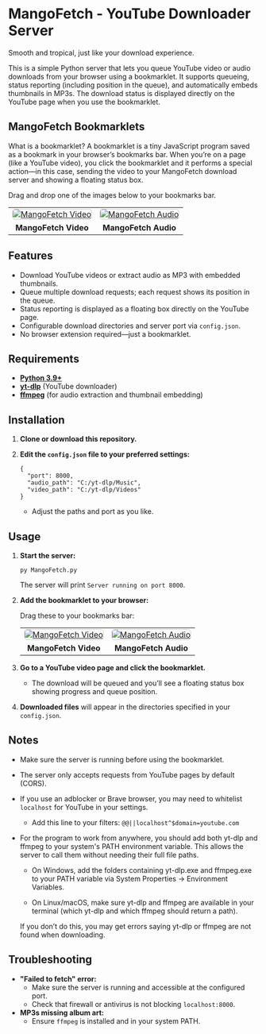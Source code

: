 # MangoFetch - YouTube Downloader Server

Smooth and tropical, just like your download experience.

This is a simple Python server that lets you queue YouTube video or audio downloads from your browser using a bookmarklet. It supports queueing, status reporting (including position in the queue), and automatically embeds thumbnails in MP3s. The download status is displayed directly on the YouTube page when you use the bookmarklet.

## MangoFetch Bookmarklets

What is a bookmarklet?
A bookmarklet is a tiny JavaScript program saved as a bookmark in your browser’s bookmarks bar. When you’re on a page (like a YouTube video), you click the bookmarklet and it performs a special action—in this case, sending the video to your MangoFetch download server and showing a floating status box.

Drag and drop one of the images below to your bookmarks bar.
<table> <tr> <td> <a href="javascript:(function(){let old=document.getElementById('yt-dlp-status-box');if(old)old.remove();let box=document.createElement('div');box.id='yt-dlp-status-box';box.style.position='fixed';box.style.top='20px';box.style.right='20px';box.style.background='rgba(0,0,0,0.85)';box.style.color='#fff';box.style.padding='14px 20px';box.style.borderRadius='8px';box.style.zIndex=99999;box.style.fontSize='16px';box.style.boxShadow='0 2px 8px #0003';box.textContent='Sending download request...';document.body.appendChild(box);fetch('http://localhost:8000?url='+encodeURIComponent(window.location.href)).then(r=>r.text()).then(function(t){let match=t.match(/ID:\s*([a-f0-9-]+)/i);if(!match){box.textContent='Server error: '+t;return;}let id=match;box.textContent='Download queued...';let poll=setInterval(function(){fetch('http://localhost:8000/status?id='+id).then(r=>r.text()).then(function(status){box.textContent='Download status: '+status;if(/completed|failed/i.test(status)){clearInterval(poll);box.textContent='Download status: '+status+' (This box will close in 10s)';setTimeout(()=>box.remove(),10000);}});},500);}).catch(e=>{box.textContent='Error: '+e;});})();" title="Drag to your bookmarks bar!"> <img src="https://img.shields.io/badge/MangoFetch%20Video-orange?logo=bookmark&logoColor=white" style="vertical-align:middle;border-radius:6px;border:1px solid #ccc;" alt="MangoFetch Video"/> </a> </td> <td> <a href="javascript:(function(){let old=document.getElementById('yt-dlp-status-box');if(old)old.remove();let box=document.createElement('div');box.id='yt-dlp-status-box';box.style.position='fixed';box.style.top='20px';box.style.right='20px';box.style.background='rgba(0,0,0,0.85)';box.style.color='#fff';box.style.padding='14px 20px';box.style.borderRadius='8px';box.style.zIndex=99999;box.style.fontSize='16px';box.style.boxShadow='0 2px 8px #0003';box.textContent='Sending download request...';document.body.appendChild(box);fetch('http://localhost:8000?url='+encodeURIComponent(window.location.href)+'&mode=audio').then(r=>r.text()).then(function(t){let match=t.match(/ID:\s*([a-f0-9-]+)/i);if(!match){box.textContent='Server error: '+t;return;}let id=match;box.textContent='Download queued...';let poll=setInterval(function(){fetch('http://localhost:8000/status?id='+id).then(r=>r.text()).then(function(status){box.textContent='Download status: '+status;if(/completed|failed/i.test(status)){clearInterval(poll);box.textContent='Download status: '+status+' (This box will close in 10s)';setTimeout(()=>box.remove(),10000);}});},500);}).catch(e=>{box.textContent='Error: '+e;});})();" title="Drag to your bookmarks bar!"> <img src="https://img.shields.io/badge/MangoFetch%20Audio-blue?logo=bookmark&logoColor=white" style="vertical-align:middle;border-radius:6px;border:1px solid #ccc;" alt="MangoFetch Audio"/> </a> </td> </tr> <tr> <td align="center"><b>MangoFetch Video</b></td> <td align="center"><b>MangoFetch Audio</b></td> </tr> </table>

## Features

- Download YouTube videos or extract audio as MP3 with embedded thumbnails.
- Queue multiple download requests; each request shows its position in the queue.
- Status reporting is displayed as a floating box directly on the YouTube page.
- Configurable download directories and server port via `config.json`.
- No browser extension required—just a bookmarklet.

## Requirements

- **[Python 3.9+](https://www.python.org/downloads/)**
- **[yt-dlp](https://github.com/yt-dlp/yt-dlp)** (YouTube downloader)
- **[ffmpeg](https://ffmpeg.org/download.html)** (for audio extraction and thumbnail embedding)

## Installation

1. **Clone or download this repository.**

6. **Edit the `config.json` file to your preferred settings:**  
   ```
   {
     "port": 8000,
     "audio_path": "C:/yt-dlp/Music",
     "video_path": "C:/yt-dlp/Videos"
   }
   ```
   - Adjust the paths and port as you like.

## Usage

1. **Start the server:**
   ```
   py MangoFetch.py
   ```
   The server will print `Server running on port 8000`.

2. **Add the bookmarklet to your browser:**

    Drag these to your bookmarks bar:

    <table> <tr> <td> <a href="javascript:(function(){let old=document.getElementById('yt-dlp-status-box');if(old)old.remove();let box=document.createElement('div');box.id='yt-dlp-status-box';box.style.position='fixed';box.style.top='20px';box.style.right='20px';box.style.background='rgba(0,0,0,0.85)';box.style.color='#fff';box.style.padding='14px 20px';box.style.borderRadius='8px';box.style.zIndex=99999;box.style.fontSize='16px';box.style.boxShadow='0 2px 8px #0003';box.textContent='Sending download request...';document.body.appendChild(box);fetch('http://localhost:8000?url='+encodeURIComponent(window.location.href)).then(r=>r.text()).then(function(t){let match=t.match(/ID:\s*([a-f0-9-]+)/i);if(!match){box.textContent='Server error: '+t;return;}let id=match;box.textContent='Download queued...';let poll=setInterval(function(){fetch('http://localhost:8000/status?id='+id).then(r=>r.text()).then(function(status){box.textContent='Download status: '+status;if(/completed|failed/i.test(status)){clearInterval(poll);box.textContent='Download status: '+status+' (This box will close in 10s)';setTimeout(()=>box.remove(),10000);}});},500);}).catch(e=>{box.textContent='Error: '+e;});})();" title="Drag to your bookmarks bar!"> <img src="https://img.shields.io/badge/MangoFetch%20Video-orange?logo=bookmark&logoColor=white" style="vertical-align:middle;border-radius:6px;border:1px solid #ccc;" alt="MangoFetch Video"/> </a> </td> <td> <a href="javascript:(function(){let old=document.getElementById('yt-dlp-status-box');if(old)old.remove();let box=document.createElement('div');box.id='yt-dlp-status-box';box.style.position='fixed';box.style.top='20px';box.style.right='20px';box.style.background='rgba(0,0,0,0.85)';box.style.color='#fff';box.style.padding='14px 20px';box.style.borderRadius='8px';box.style.zIndex=99999;box.style.fontSize='16px';box.style.boxShadow='0 2px 8px #0003';box.textContent='Sending download request...';document.body.appendChild(box);fetch('http://localhost:8000?url='+encodeURIComponent(window.location.href)+'&mode=audio').then(r=>r.text()).then(function(t){let match=t.match(/ID:\s*([a-f0-9-]+)/i);if(!match){box.textContent='Server error: '+t;return;}let id=match;box.textContent='Download queued...';let poll=setInterval(function(){fetch('http://localhost:8000/status?id='+id).then(r=>r.text()).then(function(status){box.textContent='Download status: '+status;if(/completed|failed/i.test(status)){clearInterval(poll);box.textContent='Download status: '+status+' (This box will close in 10s)';setTimeout(()=>box.remove(),10000);}});},500);}).catch(e=>{box.textContent='Error: '+e;});})();" title="Drag to your bookmarks bar!"> <img src="https://img.shields.io/badge/MangoFetch%20Audio-blue?logo=bookmark&logoColor=white" style="vertical-align:middle;border-radius:6px;border:1px solid #ccc;" alt="MangoFetch Audio"/> </a> </td> </tr> <tr> <td align="center"><b>MangoFetch Video</b></td> <td align="center"><b>MangoFetch Audio</b></td> </tr> </table>

3. **Go to a YouTube video page and click the bookmarklet.**
   - The download will be queued and you’ll see a floating status box showing progress and queue position.

4. **Downloaded files** will appear in the directories specified in your `config.json`.

## Notes

- Make sure the server is running before using the bookmarklet.
- The server only accepts requests from YouTube pages by default (CORS).
- If you use an adblocker or Brave browser, you may need to whitelist `localhost` for YouTube in your settings.
    - Add this line to your filters: `@@||localhost^$domain=youtube.com`
- For the program to work from anywhere, you should add both yt-dlp and ffmpeg to your system's PATH environment variable.
    This allows the server to call them without needing their full file paths.

    - On Windows, add the folders containing yt-dlp.exe and ffmpeg.exe to your PATH variable via System Properties → Environment Variables.

    - On Linux/macOS, make sure yt-dlp and ffmpeg are available in your terminal (which yt-dlp and which ffmpeg should return a path).

    If you don’t do this, you may get errors saying yt-dlp or ffmpeg are not found when downloading.

## Troubleshooting

- **"Failed to fetch" error:**  
  - Make sure the server is running and accessible at the configured port.
  - Check that firewall or antivirus is not blocking `localhost:8000`.
- **MP3s missing album art:**  
  - Ensure `ffmpeg` is installed and in your system PATH.


